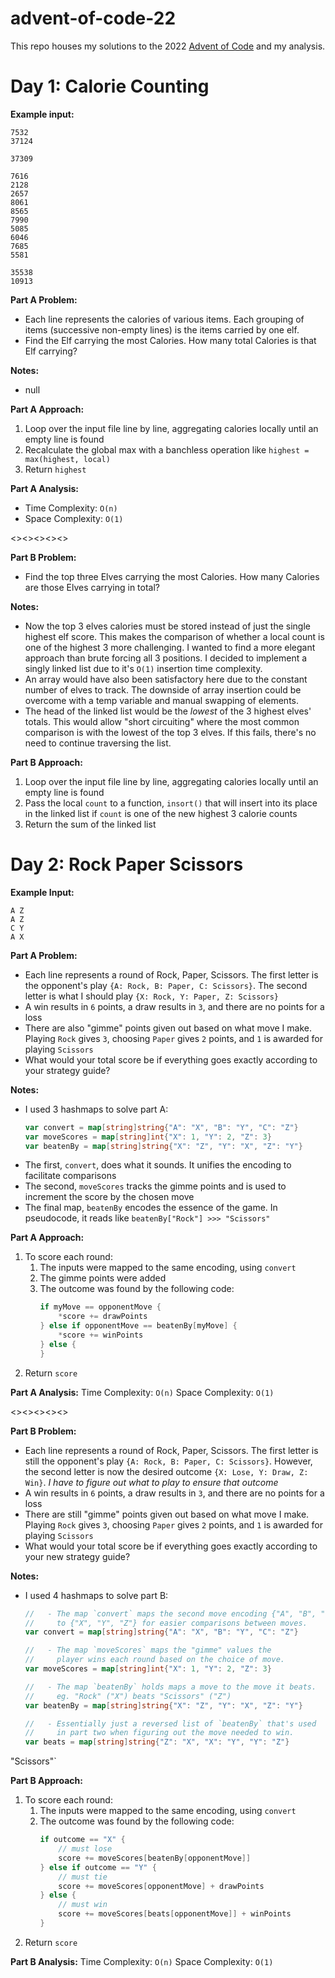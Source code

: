 # advent-of-code-22

This repo houses my solutions to the 2022 [Advent of Code](https://adventofcode.com/) and my analysis.


#  Day 1: Calorie Counting
**Example input:**
```
7532
37124

37309

7616
2128
2657
8061
8565
7990
5085
6046
7685
5581

35538
10913
```
**Part A Problem:**
* Each line represents the calories of various items. Each grouping of items (successive non-empty lines) is the items carried by one elf.
* Find the Elf carrying the most Calories. How many total Calories is that Elf carrying?

**Notes:**
* null

**Part A Approach:**
1. Loop over the input file line by line, aggregating calories locally until an empty line is found
2. Recalculate the global max with a banchless operation like `highest = max(highest, local)`
3. Return `highest`

**Part A Analysis:**
* Time Complexity: `O(n)`
* Space Complexity: `O(1)`

<><><><><>

**Part B Problem:**
* Find the top three Elves carrying the most Calories. How many Calories are those Elves carrying in total?

**Notes:**
* Now the top 3 elves calories must be stored instead of just the single highest elf score. This makes the comparison of whether a local count is one of the highest 3 more challenging. I wanted to find a more elegant approach than brute forcing all 3 positions. I decided to implement a singly linked list due to it's `O(1)` insertion time complexity.
* An array would have also been satisfactory here due to the constant number of elves to track. The downside of array insertion could be overcome with a temp variable and manual swapping of elements.
* The head of the linked list would be the _lowest_ of the 3 highest elves' totals. This would allow "short circuiting" where the most common comparison is with the lowest of the top 3 elves. If this fails, there's no need to continue traversing the list.

**Part B Approach:**
1. Loop over the input file line by line, aggregating calories locally until an empty line is found
2. Pass the local `count` to a function, `insort()` that will insert into its place in the linked list if `count` is one of the new highest 3 calorie counts
3. Return the sum of the linked list


#  Day 2: Rock Paper Scissors
**Example Input:**
```
A Z
A Z
C Y
A X
```
**Part A Problem:**
* Each line represents a round of Rock, Paper, Scissors. The first letter is the opponent's play `{A: Rock, B: Paper, C: Scissors}`. The second letter is what I should play `{X: Rock, Y: Paper, Z: Scissors}`
* A win results in `6` points, a draw results in `3`, and there are no points for a loss
* There are also "gimme" points given out based on what move I make. Playing `Rock` gives `3`, choosing `Paper` gives `2` points, and `1` is awarded for playing `Scissors`
* What would your total score be if everything goes exactly according to your strategy guide?

**Notes:**
* I used 3 hashmaps to solve part A:
    ```go
    var convert = map[string]string{"A": "X", "B": "Y", "C": "Z"}
    var moveScores = map[string]int{"X": 1, "Y": 2, "Z": 3}
    var beatenBy = map[string]string{"X": "Z", "Y": "X", "Z": "Y"}
    ```
* The first, `convert`, does what it sounds. It unifies the encoding to facilitate comparisons
* The second, `moveScores` tracks the gimme points and is used to increment the score by the chosen move
* The final map, `beatenBy` encodes the essence of the game. In pseudocode, it reads like `beatenBy["Rock"] >>> "Scissors"`


**Part A Approach:**
1. To score each round:
    1. The inputs were mapped to the same encoding, using `convert`
    1. The gimme points were added
    1. The outcome was found by the following code:
        ```go
        if myMove == opponentMove {
            *score += drawPoints
        } else if opponentMove == beatenBy[myMove] {
            *score += winPoints
        } else {
        }
        ```
1. Return `score`

**Part A Analysis:**
Time Complexity: `O(n)`
Space Complexity: `O(1)`

<><><><><>

**Part B Problem:**
* Each line represents a round of Rock, Paper, Scissors. The first letter is still the opponent's play `{A: Rock, B: Paper, C: Scissors}`. However, the second letter is now the desired outcome `{X: Lose, Y: Draw, Z: Win}`. _I have to figure out what to play to ensure that outcome_
* A win results in `6` points, a draw results in `3`, and there are no points for a loss
* There are still "gimme" points given out based on what move I make. Playing `Rock` gives `3`, choosing `Paper` gives `2` points, and `1` is awarded for playing `Scissors`
* What would your total score be if everything goes exactly according to your new strategy guide?

**Notes:**
* I used 4 hashmaps to solve part B:
    ```go
    //   - The map `convert` maps the second move encoding {"A", "B", "C"}
    //     to {"X", "Y", "Z"} for easier comparisons between moves.
    var convert = map[string]string{"A": "X", "B": "Y", "C": "Z"}

    //   - The map `moveScores` maps the "gimme" values the
    //     player wins each round based on the choice of move.
    var moveScores = map[string]int{"X": 1, "Y": 2, "Z": 3}

    //   - The map `beatenBy` holds maps a move to the move it beats.
    //     eg. "Rock" ("X") beats "Scissors" ("Z")
    var beatenBy = map[string]string{"X": "Z", "Y": "X", "Z": "Y"}

    //   - Essentially just a reversed list of `beatenBy` that's used
    //     in part two when figuring out the move needed to win.
    var beats = map[string]string{"Z": "X", "X": "Y", "Y": "Z"}
    ```
"Scissors"`


**Part B Approach:**
1. To score each round:
    1. The inputs were mapped to the same encoding, using `convert`
    1. The outcome was found by the following code:
        ```go
        if outcome == "X" {
			// must lose
			score += moveScores[beatenBy[opponentMove]]
		} else if outcome == "Y" {
			// must tie
			score += moveScores[opponentMove] + drawPoints
		} else {
			// must win
			score += moveScores[beats[opponentMove]] + winPoints
		}
        ```
1. Return `score`

**Part B Analysis:**
Time Complexity: `O(n)`
Space Complexity: `O(1)`